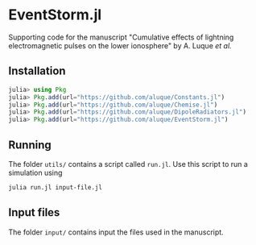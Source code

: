 # EventStorm.jl

Supporting code for the manuscript "Cumulative effects of lightning electromagnetic pulses on the lower ionosphere" by A. Luque _et al._

## Installation

```julia
julia> using Pkg
julia> Pkg.add(url="https://github.com/aluque/Constants.jl")
julia> Pkg.add(url="https://github.com/aluque/Chemise.jl")
julia> Pkg.add(url="https://github.com/aluque/DipoleRadiators.jl")
julia> Pkg.add(url="https://github.com/aluque/EventStorm.jl")
```

## Running
The folder `utils/` contains a script called `run.jl`. Use this script to run a simulation using

```bash
julia run.jl input-file.jl
```

## Input files
The folder `input/` contains input the files used in the manuscript.
